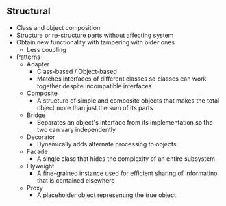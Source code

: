 ## Structural

* Class and object composition
* Structure or re-structure parts without affecting system
* Obtain new functionality with tampering with older ones
  * Less coupling
* Patterns
  * Adapter
    * Class-based / Object-based
    * Matches interfaces of different classes so classes can work together despite incompatible interfaces
  * Composite
    * A structure of simple and composite objects that makes the total object more than just the sum of its parts
  * Bridge
    * Separates an object's interface from its implementation so the two can vary independently
  * Decorator
    * Dynamically adds alternate processing to objects
  * Facade
    * A single class that hides the complexity of an entire subsystem
  * Flyweight
    * A fine-grained instance used for efficient sharing of informatino that is contained elsewhere
  * Proxy
    * A placeholder object representing the true object